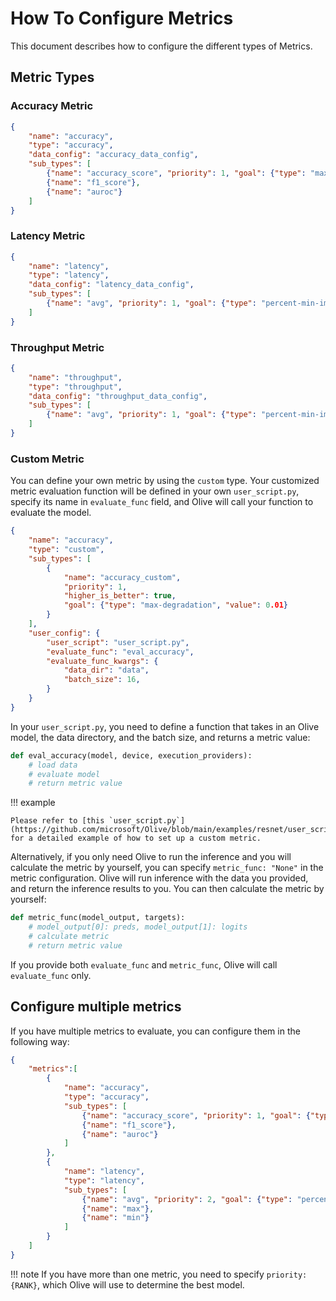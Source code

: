 # How To Configure Metrics

This document describes how to configure the different types of Metrics.

## Metric Types

### Accuracy Metric
```json
{
    "name": "accuracy",
    "type": "accuracy",
    "data_config": "accuracy_data_config",
    "sub_types": [
        {"name": "accuracy_score", "priority": 1, "goal": {"type": "max-degradation", "value": 0.01}},
        {"name": "f1_score"},
        {"name": "auroc"}
    ]
}
```

### Latency Metric
```json
{
    "name": "latency",
    "type": "latency",
    "data_config": "latency_data_config",
    "sub_types": [
        {"name": "avg", "priority": 1, "goal": {"type": "percent-min-improvement", "value": 20}}
    ]
}
```

### Throughput Metric
```json
{
    "name": "throughput",
    "type": "throughput",
    "data_config": "throughput_data_config",
    "sub_types": [
        {"name": "avg", "priority": 1, "goal": {"type": "percent-min-improvement", "value": 20}}
    ]
}
```

### Custom Metric

You can define your own metric by using the `custom` type. Your customized metric evaluation function will be defined in your own `user_script.py`,
specify its name in `evaluate_func` field, and Olive will call your function to evaluate the model.

```json
{
    "name": "accuracy",
    "type": "custom",
    "sub_types": [
        {
            "name": "accuracy_custom",
            "priority": 1,
            "higher_is_better": true,
            "goal": {"type": "max-degradation", "value": 0.01}
        }
    ],
    "user_config": {
        "user_script": "user_script.py",
        "evaluate_func": "eval_accuracy",
        "evaluate_func_kwargs": {
            "data_dir": "data",
            "batch_size": 16,
        }
    }
}
```

In your `user_script.py`, you need to define a function that takes in an Olive model, the data directory, and the batch size, and returns a metric value:

```python
def eval_accuracy(model, device, execution_providers):
    # load data
    # evaluate model
    # return metric value
```

!!! example

    Please refer to [this `user_script.py`](https://github.com/microsoft/Olive/blob/main/examples/resnet/user_script.py) for a detailed example of how to set up a custom metric. 


Alternatively, if you only need Olive to run the inference and you will calculate the metric by yourself, you can specify `metric_func: "None"` in the metric configuration.
Olive will run inference with the data you provided, and return the inference results to you. You can then calculate the metric by yourself:

```python
def metric_func(model_output, targets):
    # model_output[0]: preds, model_output[1]: logits
    # calculate metric
    # return metric value
```

If you provide both `evaluate_func` and `metric_func`, Olive will call `evaluate_func` only.

## Configure multiple metrics

If you have multiple metrics to evaluate, you can configure them in the following way:

```json
{
    "metrics":[
        {
            "name": "accuracy",
            "type": "accuracy",
            "sub_types": [
                {"name": "accuracy_score", "priority": 1, "goal": {"type": "max-degradation", "value": 0.01}},
                {"name": "f1_score"},
                {"name": "auroc"}
            ]
        },
        {
            "name": "latency",
            "type": "latency",
            "sub_types": [
                {"name": "avg", "priority": 2, "goal": {"type": "percent-min-improvement", "value": 20}},
                {"name": "max"},
                {"name": "min"}
            ]
        }
    ]
}
```

!!! note
    If you have more than one metric, you need to specify `priority: {RANK}`, which Olive will use to determine the best model. 
